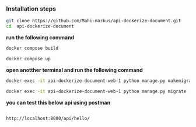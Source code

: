 ### Installation steps ###

```bash
git clone https://github.com/Mahi-markus/api-dockerize-document.git
cd  api-dockerize-document
```
**run the following command**
```bash
docker compose build
```

```bash
docker compose up
```

**open anotther terminal and run the following command** 

```bash
docker exec -it api-dockerize-document-web-1 python manage.py makemigrations
```

```bash
docker exec -it api-dockerize-document-web-1 python manage.py migrate

```

**you can test this below api using postman**

```bash

http://localhost:8000/api/hello/

```